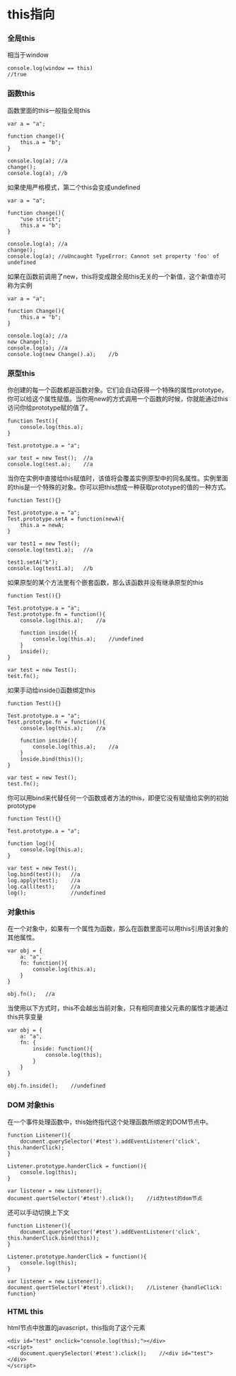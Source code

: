 # this指向

### 全局this

相当于window

    console.log(window == this)
    //true
    
### 函数this

函数里面的this一般指全局this

    var a = "a";
    
    function change(){
        this.a = "b";
    }
    
    console.log(a); //a
    change();
    console.log(a); //b
    
如果使用严格模式，第二个this会变成undefined

    var a = "a";
    
    function change(){
        "use strict";
        this.a = "b";
    }
    
    console.log(a); //a
    change();
    console.log(a); //uUncaught TypeError: Cannot set property 'foo' of undefined
    
如果在函数前调用了new，this将变成跟全局this无关的一个新值，这个新值亦可称为实例
    
    var a = "a";
    
    function Change(){
        this.a = "b";
    }
    
    console.log(a); //a
    new Change();
    console.log(a); //a
    console.log(new Change().a);    //b
    
### 原型this

你创建的每一个函数都是函数对象。它们会自动获得一个特殊的属性prototype，你可以给这个属性赋值。当你用new的方式调用一个函数的时候，你就能通过this访问你给prototype赋的值了。

    function Test(){
        console.log(this.a);
    }
    
    Test.prototype.a = "a";
    
    var test = new Test();  //a
    console.log(test.a);    //a
    
当你在实例中直接给this赋值时，该值将会覆盖实例原型中的同名属性。实例里面的this是一个特殊的对象。你可以把this想成一种获取prototype的值的一种方式。

    function Test(){}
    
    Test.prototype.a = "a";
    Test.prototype.setA = function(newA){
        this.a = newA;
    }
    
    var test1 = new Test();
    console.log(test1.a);   //a
    
    test1.setA("b");
    console.log(test1.a);   //b
    
如果原型的某个方法里有个嵌套函数，那么该函数并没有继承原型的this

    function Test(){}
    
    Test.prototype.a = "a";
    Test.prototype.fn = function(){
        console.log(this.a);    //a
        
        function inside(){
            console.log(this.a);    //undefined
        }
        inside();
    }
    
    var test = new Test();
    test.fn();

如果手动给inside()函数绑定this


    function Test(){}
    
    Test.prototype.a = "a";
    Test.prototype.fn = function(){
        console.log(this.a);    //a
        
        function inside(){
            console.log(this.a);    //a
        }
        inside.bind(this)();
    }
    
    var test = new Test();
    test.fn();

你可以用bind来代替任何一个函数或者方法的this，即便它没有赋值给实例的初始prototype
    
    function Test(){}
    
    Test.prototype.a = "a";
    
    function log(){
        console.log(this.a);
    }
    
    var test = new Test();
    log.bind(test)();   //a
    log.apply(test);    //a
    log.call(test);     //a
    log();              //undefined
    
### 对象this

在一个对象中，如果有一个属性为函数，那么在函数里面可以用this引用该对象的其他属性。

    var obj = {
        a: "a",
        fn: function(){
            console.log(this.a);
        }
    }
    
    obj.fn();   //a
    
当使用以下方式时，this不会越出当前对象，只有相同直接父元素的属性才能通过this共享变量

    var obj = {
        a: "a",
        fn: {
            inside: function(){
                console.log(this);
            }
        }
    }
    
    obj.fn.inside();    //undefined
    
### DOM 对象this

在一个事件处理函数中，this始终指代这个处理函数所绑定的DOM节点中。

    function Listener(){
        document.querySelector('#test').addEventListener('click', this.handerClick);
    }
    
    Listener.prototype.handerClick = function(){
        console.log(this);
    }
    
    var listener = new Listener();
    document.quertSelector('#test').click();    //id为test的dom节点
    
还可以手动切换上下文

    function Listener(){
        document.querySelector('#test').addEventListener('click', this.handerClick.bind(this));
    }
    
    Listener.prototype.handerClick = function(){
        console.log(this);
    }
    
    var listener = new Listener();
    document.quertSelector('#test').click();    //Listener {handleClick: function}
    
### HTML this

html节点中放置的javascript，this指向了这个元素

    <div id="test" onclick="console.log(this);"></div>
    <script>
        document.querySelector('#test').click();    //<div id="test"></div>
    </script>


